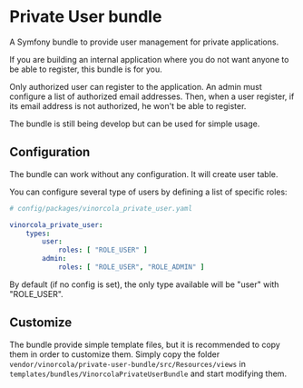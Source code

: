 # Private User bundle

A Symfony bundle to provide user management for private applications.

If you are building an internal application where you do not want anyone to be able to register, this bundle is for you.

Only authorized user can register to the application. An admin must configure a list of authorized email addresses. Then, when a user register, if its email address is not authorized, he won't be able to register.

The bundle is still being develop but can be used for simple usage.

## Configuration

The bundle can work without any configuration. It will create user table.

You can configure several type of users by defining a list of specific roles:

```yaml
# config/packages/vinorcola_private_user.yaml

vinorcola_private_user:
    types:
        user:
            roles: [ "ROLE_USER" ]
        admin:
            roles: [ "ROLE_USER", "ROLE_ADMIN" ]
```

By default (if no config is set), the only type available will be "user" with "ROLE_USER".

## Customize

The bundle provide simple template files, but it is recommended to copy them in order to customize them. Simply copy the folder `vendor/vinorcola/private-user-bundle/src/Resources/views` in `templates/bundles/VinorcolaPrivateUserBundle` and start modifying them.
